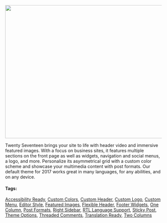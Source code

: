 <div class="theme-info">
				
<div class="screenshot"><img src="https://i0.wp.com/themes.svn.wordpress.org/twentyseventeen/2.0/screenshot.png?zoom=1.5&amp;w=1142&amp;strip=all" alt="" width="572" height="429" src-orig="https://i0.wp.com/themes.svn.wordpress.org/twentyseventeen/2.0/screenshot.png?w=1142&amp;strip=all" scale="1.5"></div>


<div class="theme-description entry-summary" itemprop="description"><p>Twenty Seventeen brings your site to life with header video and immersive featured images. With a focus on business sites, it features multiple sections on the front page as well as widgets, navigation and social menus, a logo, and more. Personalize its asymmetrical grid with a custom color scheme and showcase your multimedia content with post formats. Our default theme for 2017 works great in many languages, for any abilities, and on any device.</p></div>


<div class="theme-tags">
	<h4>Tags:</h4>
	<a href="/themes/tags/accessibility-ready/">Accessibility Ready</a>, <a href="/themes/tags/custom-colors/">Custom Colors</a>, <a href="/themes/tags/custom-header/">Custom Header</a>, <a href="/themes/tags/custom-logo/">Custom Logo</a>, <a href="/themes/tags/custom-menu/">Custom Menu</a>, <a href="/themes/tags/editor-style/">Editor Style</a>, <a href="/themes/tags/featured-images/">Featured Images</a>, <a href="/themes/tags/flexible-header/">Flexible Header</a>, <a href="/themes/tags/footer-widgets/">Footer Widgets</a>, <a href="/themes/tags/one-column/">One Column</a>, <a href="/themes/tags/post-formats/">Post Formats</a>, <a href="/themes/tags/right-sidebar/">Right Sidebar</a>, <a href="/themes/tags/rtl-language-support/">RTL Language Support</a>, <a href="/themes/tags/sticky-post/">Sticky Post</a>, <a href="/themes/tags/theme-options/">Theme Options</a>, <a href="/themes/tags/threaded-comments/">Threaded Comments</a>, <a href="/themes/tags/translation-ready/">Translation Ready</a>, <a href="/themes/tags/two-columns/">Two Columns</a>
</div><!-- .theme-tags -->